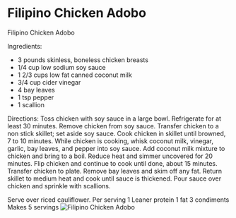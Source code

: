 # Filipino Chicken Adobo

Filipino Chicken Adobo

Ingredients:
* 3 pounds skinless, boneless chicken breasts
* 1/4 cup low sodium soy sauce
* 1 2/3 cups low fat canned coconut milk
* 3/4 cup cider vinegar
* 4 bay leaves
* 1 tsp pepper
* 1 scallion

Directions:
Toss chicken with soy sauce in a large bowl. Refrigerate for at least 30 minutes.
Remove chicken from soy sauce. Transfer chicken to a non stick skillet; set aside soy sauce.
Cook chicken in skillet until browned, 7 to 10 minutes. While chicken is cooking, whisk coconut milk, vinegar, garlic, bay leaves, and pepper into soy sauce.
Add coconut milk mixture to chicken and bring to a boil.
Reduce heat and simmer uncovered for 20 minutes. Flip chicken and continue to cook until done, about 15 minutes. Transfer chicken to plate. Remove bay leaves and skim off any fat. Return skillet to medium heat and cook until sauce is thickened. Pour sauce over chicken and sprinkle with scallions.

Serve over riced cauliflower.
Per serving
1 Leaner protein
1 fat
3 condiments 
Makes 5 servings
![Filipino Chicken Adobo](./Filipino%20Chicken%20Adobo.png)

